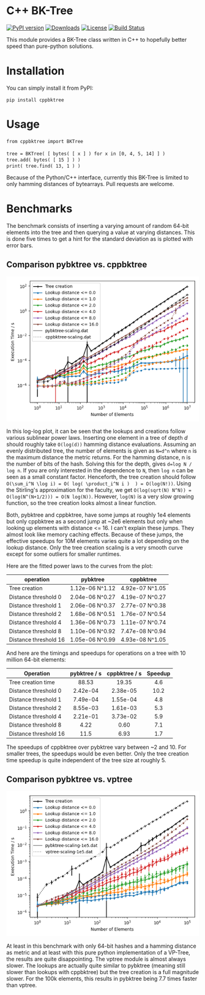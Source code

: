 # C++ BK-Tree

[![PyPI version](https://badge.fury.io/py/cppbktree.svg)](https://badge.fury.io/py/cppbktree)
[![Downloads](https://pepy.tech/badge/cppbktree/month)](https://pepy.tech/project/cppbktree/month)
[![License](https://img.shields.io/badge/license-MIT-blue.svg)](http://opensource.org/licenses/MIT)
[![Build Status](https://travis-ci.org/mxmlnkn/cppbktree.svg?branch=master)](https://travis-ci.com/mxmlnkn/cppbktree)

This module provides a BK-Tree class written in C++ to hopefully better speed than pure-python solutions.


# Installation

You can simply install it from PyPI:
```
pip install cppbktree
```

# Usage

```python3
from cppbktree import BKTree

tree = BKTree( [ bytes( [ x ] ) for x in [0, 4, 5, 14] ] )
tree.add( bytes( [ 15 ] ) )
print( tree.find( 13, 1 ) )
```

Because of the Python/C++ interface, currently this BK-Tree is limited to only hamming distances of bytearrays.
Pull requests are welcome.

# Benchmarks

The benchmark consists of inserting a varying amount of random 64-bit elements into the tree and then querying a value at varying distances.
This is done five times to get a hint for the standard deviation as is plotted with error bars.

## Comparison pybktree vs. cppbktree

![Comparison pybktree cppbktree](benchmark/results/compare-scalings-pybktree-cppbktree.png)

In this log-log plot, it can be seen that the lookups and creations follow various sublinear power laws.
Inserting one element in a tree of depth $d$ should roughly take `O(log(d))` hamming distance evaluations.
Assuming an evenly distributed tree, the number of elements is given as `N=d^n` where `n` is the maximum distance the metric returns.
For the hamming distance, n is the number of bits of the hash.
Solving this for the depth, gives `d=log N / log n`.
If you are only interested in the dependence to `N`, then `log n` can be seen as a small constant factor.
Henceforth, the tree creation should follow `O(\sum_i^N \log i) = O( log( \product_i^N i )  ) = O(log(N!))`.
Using the Stirling's approximation for the faculty, we get `O(log(sqrt(N) N^N)) = O(log(N^(N+1/2))) = O(N log(N))`.
However, `log(N)` is a very slow growing function, so the tree creation looks almost a linear function.

Both, pybktree and cppbktree, have some jumps at roughly 1e4 elements but only cppbktree as a second jump at ~2e6 elements but only when looking up elements with distance <= 16.
I can't explain these jumps.
They almost look like memory caching effects.
Because of these jumps, the effective speedups for 10M elements varies quite a lot depending on the lookup distance.
Only the tree creation scaling is a very smooth curve except for some outliers for smaller runtimes.

Here are the fitted power laws to the curves from the plot:

| operation             | pybktree        | cppbktree
|-----------------------|:---------------:|:---------------:|
| Tree creation         | 1.12e-06 N^1.12 | 4.92e-07 N^1.05 |
| Distance threshold 0  | 2.04e-06 N^0.27 | 4.19e-07 N^0.27 |
| Distance threshold 1  | 2.06e-06 N^0.37 | 2.77e-07 N^0.38 |
| Distance threshold 2  | 1.68e-06 N^0.51 | 1.76e-07 N^0.54 |
| Distance threshold 4  | 1.36e-06 N^0.73 | 1.11e-07 N^0.74 |
| Distance threshold 8  | 1.10e-06 N^0.92 | 7.47e-08 N^0.94 |
| Distance threshold 16 | 1.05e-06 N^0.99 | 4.93e-08 N^1.05 |

And here are the timings and speedups for operations on a tree with 10 million 64-bit elements:

| Operation | pybktree / s | cppbktree / s | Speedup |
|-----------------------|:--------:|:--------:|:----:|
| Tree creation time    | 88.53    | 19.35    | 4.6  |
| Distance threshold 0  | 2.42e-04 | 2.38e-05 | 10.2 |
| Distance threshold 1  | 7.49e-04 | 1.55e-04 | 4.8  |
| Distance threshold 2  | 8.55e-03 | 1.61e-03 | 5.3  |
| Distance threshold 4  | 2.21e-01 | 3.73e-02 | 5.9  |
| Distance threshold 8  | 4.22     | 0.60     | 7.1  |
| Distance threshold 16 | 11.5     | 6.93     | 1.7  |

The speedups of cppbktree over pybktree vary between ~2 and 10.
For smaller trees, the speedups would be even better.
Only the tree creation time speedup is quite independent of the tree size at roughly 5.


## Comparison pybktree vs. vptree


![Comparison pybktree cppbktree](benchmark/results/compare-scalings-pybktree-vptree.png)

At least in this benchmark with only 64-bit hashes and a hamming distance as metric and at least with this pure python implementation of a VP-Tree, the results are quite disappointing.
The vptree module is almost always slower.
The lookups are actually quite similar to pybktree (meaning still slower than lookups with cppbktree) but the tree creation is a full magnitude slower.
For the 100k elements, this results in pybktree being 7.7 times faster than vptree.
